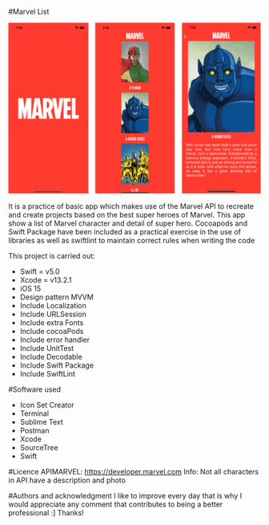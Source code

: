 #Marvel List

![alt text](Capturas_MarvelTeam.jpg "Capturas_MarvelTeam")


It is a practice of basic app which makes use of the Marvel API to recreate and create projects based on the best super heroes of Marvel. This app show a list of Marvel character and detail of super hero.
Cocoapods and Swift Package have been included as a practical exercise in the use of libraries as well as swiftlint to maintain correct rules when writing the code

This project is carried out:

- Swift = v5.0
- Xcode = v13.2.1
- iOS 15
- Design pattern MVVM
- Include Localization
- Include URLSession
- Include extra Fonts
- Include cocoaPods
- Include error handler
- Include UnitTest
- Include Decodable
- Include Swift Package
- Include SwiftLint


#Software used
- Icon Set Creator
- Terminal
- Sublime Text
- Postman
- Xcode
- SourceTree
- Swift

#Licence
APIMARVEL: https://developer.marvel.com
Info: Not all characters in API have a description and photo

#Authors and acknowledgment
I like to improve every day that is why I would appreciate any comment that contributes to being a better professional :] Thanks!
